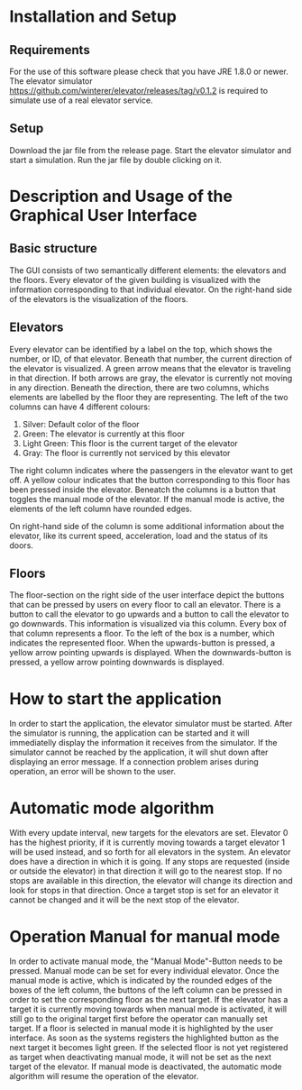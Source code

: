# Installation and Setup
## Requirements
For the use of this software please check that you have JRE 1.8.0 or newer.
The elevator simulator https://github.com/winterer/elevator/releases/tag/v0.1.2 is required to simulate use of a real elevator service.

## Setup
Download the jar file from the release page.
Start the elevator simulator and start a simulation.
Run the jar file by double clicking on it.

# Description and Usage of the Graphical User Interface
## Basic structure

The GUI consists of two semantically different elements: the elevators and the floors. Every elevator of the given building is visualized with the information corresponding to that individual elevator. On the right-hand side of the elevators is the visualization of the floors.

## Elevators

Every elevator can be identified by a label on the top, which shows the number, or ID, of that elevator. Beneath that number, the current direction of the elevator is visualized. A green arrow means that the elevator is traveling in that direction. If both arrows are gray, the elevator is currently not moving in any direction. Beneath the direction, there are two columns, whichs elements are labelled by the floor they are representing. The left of the two columns can have 4 different colours:

1. Silver: Default color of the floor
1. Green: The elevator is currently at this floor
1. Light Green: This floor is the current target of the elevator
1. Gray: The floor is currently not serviced by this elevator

The right column indicates where the passengers in the elevator want to get off. A yellow colour indicates that the button corresponding to this floor has been pressed inside the elevator.
Beneatch the columns is a button that toggles the manual mode of the elevator. If the manual mode is active, the elements of the left column have rounded edges.

On right-hand side of the column is some additional information about the elevator, like its current speed, acceleration, load and the status of its doors.

## Floors

The floor-section on the right side of the user interface depict the buttons that can be pressed by users on every floor to call an elevator. There is a button to call the elevator to go upwards and a button to call the elevator to go downwards. This information is visualized via this column. Every box of that column represents a floor. To the left of the box is a number, which indicates the represented floor.
When the upwards-button is pressed, a yellow arrow pointing upwards is displayed. When the downwards-button is pressed, a yellow arrow pointing downwards is displayed.

# How to start the application

In order to start the application, the elevator simulator must be started. After the simulator is running, the application can be started and it will immediatelly display the information it receives from the simulator. If the simulator cannot be reached by the application, it will shut down after displaying an error message. If a connection problem arises during operation, an error will be shown to the user.

# Automatic mode algorithm

With every update interval, new targets for the elevators are set. Elevator 0 has the highest priority, if it is currently moving towards a target elevator 1 will be used instead, and so forth for all elevators in the system. An elevator does have a direction in which it is going. If any stops are requested (inside or outside the elevator) in that direction it will go to the nearest stop. If no stops are available in this direction, the elevator will change its direction and look for stops in that direction. Once a target stop is set for an elevator it cannot be changed and it will be the next stop of the elevator.

# Operation Manual for manual  mode

In order to activate manual mode, the "Manual Mode"-Button needs to be pressed. Manual mode can be set for every individual elevator. Once the manual mode is active, which is indicated by the rounded edges of the boxes of the left column, the buttons of the left column can be pressed in order to set the corresponding floor as the next target. If the elevator has a target it is currently moving towards when manual mode is activated, it will still go to the original target first before the operator can manually set target. If a floor is selected in manual mode it is highlighted by the user interface. As soon as the systems registers the highlighted button as the next target it becomes light green. If the selected floor is not yet registered as target when deactivating manual mode, it will not be set as the next target of the elevator.
If manual mode is deactivated, the automatic mode algorithm will resume the operation of the elevator.

